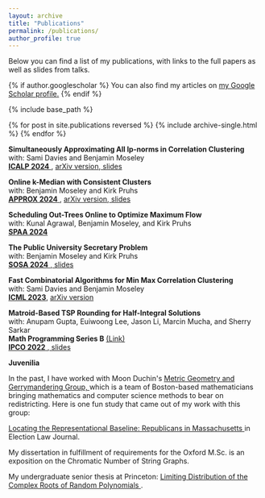 ```yaml
---
layout: archive
title: "Publications"
permalink: /publications/
author_profile: true
---
```


Below you can find a list of my publications, with links to the full papers as well as slides from talks.   

{% if author.googlescholar %}
  You can also find my articles on <u><a href="{{author.googlescholar}}">my Google Scholar profile</a>.</u>
{% endif %}

{% include base_path %}

{% for post in site.publications reversed %}
  {% include archive-single.html %}
{% endfor %}

**Simultaneously Approximating All lp-norms in Correlation Clustering**  
with: Sami Davies and Benjamin Moseley  
<a href="https://drops.dagstuhl.de/storage/00lipics/lipics-vol297-icalp2024/LIPIcs.ICALP.2024.52/LIPIcs.ICALP.2024.52.pdf"> **ICALP 2024** </a>, <a href="https://arxiv.org/pdf/2308.01534"> arXiv version</a>,<a href="{{ hanewman.github.io }}/_pages/icalp24slides.pdf"> slides </a>  


 **Online k-Median with Consistent Clusters**  
  with: Benjamin Moseley and Kirk Pruhs  
   <a href="https://drops.dagstuhl.de/storage/00lipics/lipics-vol317-approx-random2024/LIPIcs.APPROX-RANDOM.2024.20/LIPIcs.APPROX-RANDOM.2024.20.pdf"> **APPROX 2024** </a>,  <a href="https://arxiv.org/abs/2303.15379"> arXiv version</a>,<a href="{{ hanewman.github.io }}/_pages/approx24slides.pdf"> slides </a>  

   
**Scheduling Out-Trees Online to Optimize Maximum Flow**  
with: Kunal Agrawal, Benjamin Moseley, and Kirk Pruhs  
<a href="https://dl.acm.org/doi/10.1145/3626183.3659955"> **SPAA 2024** </a>  

 **The Public University Secretary Problem**  
with: Benjamin Moseley and Kirk Pruhs  
<a href="https://epubs.siam.org/doi/10.1137/1.9781611977936"> **SOSA 2024** </a>,<a href="{{ hanewman.github.io }}/_pages/sosa24slides.pdf"> slides </a>  
  

**Fast Combinatorial Algorithms for Min Max Correlation Clustering**  
  with: Sami Davies and Benjamin Moseley  
 <a href="https://openreview.net/pdf?id=OUjObDqOM2"> **ICML 2023**</a>, <a href="https://arxiv.org/abs/2301.13079"> arXiv version</a>    

**Matroid-Based TSP Rounding for Half-Integral Solutions**  
  with: Anupam Gupta, Euiwoong Lee, Jason Li, Marcin Mucha, and Sherry Sarkar  
  **Math Programming Series B** <a href="https://link.springer.com/article/10.1007/s10107-024-02065-4"> (Link) </a>  
 <a href="https://link.springer.com/chapter/10.1007/978-3-031-06901-7_23"> **IPCO 2022** </a>,<a href="{{ hanewman.github.io }}/_pages/ipcoslides.pptx"> slides </a>  
 

 **Juvenilia**
 
 In the past, I have worked with Moon Duchin's <a href="https://mggg.org/"> Metric Geometry and Gerrymandering Group, </a> which is a team of Boston-based mathematicians bringing mathematics and computer science methods to bear on redistricting. Here is one fun study that came out of my work with this group: 

<a href="{{ hanewman.github.io }}/_pages/elj.pdf">  Locating the Representational Baseline: Republicans in Massachusetts </a> in Election Law Journal.   
 
My dissertation in fulfillment of requirements for the Oxford M.Sc. is an exposition on the Chromatic Number of String Graphs.

My undergraduate senior thesis at Princeton: <a href="http://arks.princeton.edu/ark:/88435/dsp016m311s13g"> Limiting Distribution of the Complex Roots of Random Polynomials  </a>. 
 

